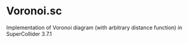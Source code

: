 # Voronoi.sc
Implementation of Voronoi diagram (with arbitrary distance function) in SuperCollider 3.7.1
